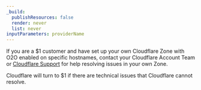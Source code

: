 ```yaml
---
_build:
  publishResources: false
  render: never
  list: never
inputParameters: providerName
---
```


If you are a $1 customer and have set up your own Cloudflare Zone with O2O enabled on specific hostnames, contact your Cloudflare Account Team or [Cloudflare Support](/support/troubleshooting/general-troubleshooting/contacting-cloudflare-support/) for help resolving issues in your own Zone.

Cloudflare will turn to $1 if there are technical issues that Cloudflare cannot resolve.
